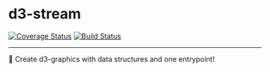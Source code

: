# d3-stream

[![Coverage Status](https://coveralls.io/repos/github/Rastopyr/d3-structure/badge.svg?branch=master)](https://coveralls.io/github/Rastopyr/d3-structure?branch=master)
[![Build Status](https://travis-ci.org/Rastopyr/d3-structure.svg?branch=master)](https://travis-ci.org/Rastopyr/d3-structure)

---
🐨 Create d3-graphics with data structures and one entrypoint! 
